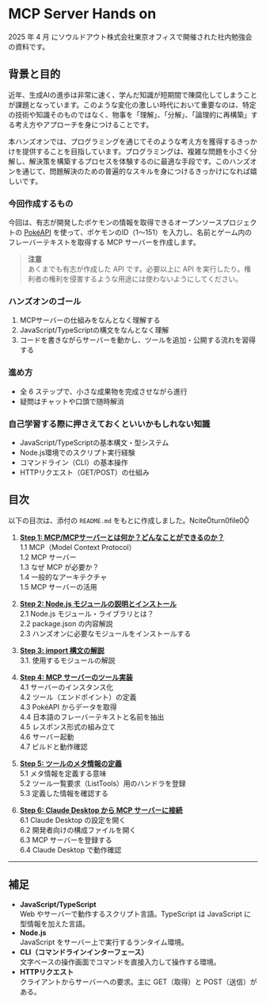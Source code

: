 # MCP Server Hands on

2025 年 4 月 にソウルドアウト株式会社東京オフィスで開催された社内勉強会の資料です。  

## 背景と目的

近年、生成AIの進歩は非常に速く、学んだ知識が短期間で陳腐化してしまうことが課題となっています。このような変化の激しい時代において重要なのは、特定の技術や知識そのものではなく、物事を「理解」、「分解」、「論理的に再構築」する考え方やアプローチを身につけることです。  

本ハンズオンでは、プログラミングを通じてそのような考え方を獲得するきっかけを提供することを目指しています。プログラミングは、複雑な問題を小さく分解し、解決策を構築するプロセスを体験するのに最適な手段です。このハンズオンを通じて、問題解決のための普遍的なスキルを身につけるきっかけになれば嬉しいです。  

### 今回作成するもの

今回は、有志が開発したポケモンの情報を取得できるオープンソースプロジェクトの [PokéAPI](https://pokeapi.co/) を使って、ポケモンのID（1〜151）を入力し、名前とゲーム内のフレーバーテキストを取得する MCP サーバーを作成します。  

> **注意**  
> あくまでも有志が作成した API です。必要以上に API を実行したり。権利者の権利を侵害するような用途には使わないようにしてください。

### ハンズオンのゴール
1. MCPサーバーの仕組みをなんとなく理解する
2. JavaScript/TypeScriptの構文をなんとなく理解
3. コードを書きながらサーバーを動かし、ツールを追加・公開する流れを習得する

###  進め方
- 全 6 ステップで、小さな成果物を完成させながら進行
- 疑問はチャットや口頭で随時解消

### 自己学習する際に押さえておくといいかもしれない知識
- JavaScript/TypeScriptの基本構文・型システム
- Node.js環境でのスクリプト実行経験
- コマンドライン（CLI）の基本操作
- HTTPリクエスト（GET/POST）の仕組み

## 目次

以下の目次は、添付の `README.md` をもとに作成しました。citeturn0file0

1. [**Step 1: MCP/MCPサーバーとは何か？どんなことができるのか？**](./docs/step1/README.md)  
  1.1 MCP（Model Context Protocol）  
  1.2 MCP サーバー  
  1.3 なぜ MCP が必要か？  
  1.4 一般的なアーキテクチャ  
  1.5 MCP サーバーの活用  

2. [**Step 2: Node.js モジュールの説明とインストール**](./docs/step2/README.md)  
  2.1 Node.js モジュール・ライブラリとは？  
  2.2 package.json の内容解説  
  2.3 ハンズオンに必要なモジュールをインストールする  

3. [**Step 3: import 構文の解説**](./docs/step3/README.md)  
  3.1. 使用するモジュールの解説

4. [**Step 4: MCP サーバーのツール実装**](./docs/step4/README.md)  
  4.1 サーバーのインスタンス化  
  4.2 ツール（エンドポイント）の定義  
  4.3 PokéAPI からデータを取得  
  4.4 日本語のフレーバーテキストと名前を抽出  
  4.5 レスポンス形式の組み立て  
  4.6 サーバー起動  
  4.7 ビルドと動作確認    

5. [**Step 5: ツールのメタ情報の定義**](./docs/step5/README.md)  
  5.1 メタ情報を定義する意味  
  5.2 ツール一覧要求（ListTools）用のハンドラを登録  
  5.3 定義した情報を確認する  

6. [**Step 6: Claude Desktop から MCP サーバーに接続**](./docs/step6/README.md)  
  6.1 Claude Desktop の設定を開く  
  6.2 開発者向けの構成ファイルを開く  
  6.3 MCP サーバーを登録する  
  6.4 Claude Desktop で動作確認  

---

## 補足
- **JavaScript/TypeScript**  
  Web やサーバーで動作するスクリプト言語。TypeScript は JavaScript に型情報を加えた言語。
- **Node.js**  
  JavaScript をサーバー上で実行するランタイム環境。
- **CLI（コマンドラインインターフェース）**  
  文字ベースの操作画面でコマンドを直接入力して操作する環境。
- **HTTPリクエスト**  
  クライアントからサーバーへの要求。主に GET（取得）と POST（送信）がある。
